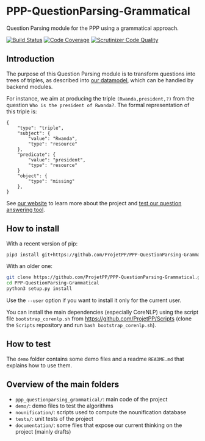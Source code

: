 # PPP-QuestionParsing-Grammatical

Question Parsing module for the PPP using a grammatical approach.

[![Build Status](https://scrutinizer-ci.com/g/ProjetPP/PPP-QuestionParsing-Grammatical/badges/build.png?b=master)](https://scrutinizer-ci.com/g/ProjetPP/PPP-QuestionParsing-Grammatical/build-status/master)
[![Code Coverage](https://scrutinizer-ci.com/g/ProjetPP/PPP-QuestionParsing-Grammatical/badges/coverage.png?b=master)](https://scrutinizer-ci.com/g/ProjetPP/PPP-QuestionParsing-Grammatical/?branch=master)
[![Scrutinizer Code Quality](https://scrutinizer-ci.com/g/ProjetPP/PPP-QuestionParsing-Grammatical/badges/quality-score.png?b=master)](https://scrutinizer-ci.com/g/ProjetPP/PPP-QuestionParsing-Grammatical/?branch=master)

## Introduction

The purpose of this Question Parsing module is to transform questions into trees of triples, as described into [our datamodel](https://github.com/ProjetPP/Documentation/blob/master/data-model.md), which can be handled by backend modules. 

For instance, we aim at producing the triple `(Rwanda,president,?)` from the question `Who is the president of Rwanda?`. The formal representation of this triple is:
```
{
    "type": "triple",
    "subject": {
        "value": "Rwanda",
        "type": "resource"
    },
    "predicate": {
        "value": "president",
        "type": "resource"
    }
    "object": {
        "type": "missing"
    },
}
```

See [our website](http://projetpp.github.io/) to learn more about the project and [test our question answering tool](http://askplatyp.us/).

## How to install

With a recent version of pip:

```bash
pip3 install git+https://github.com/ProjetPP/PPP-QuestionParsing-Grammatical.git
```

With an older one:

```bash
git clone https://github.com/ProjetPP/PPP-QuestionParsing-Grammatical.git
cd PPP-QuestionParsing-Grammatical
python3 setup.py install
```

Use the `--user` option if you want to install it only for the current user.

You can install the main dependencies (especially CoreNLP) using the script file `bootstrap_corenlp.sh` from https://github.com/ProjetPP/Scripts (clone the `Scripts` repository and run `bash bootstrap_corenlp.sh`).

## How to test

The `demo` folder contains some demo files and a readme `README.md` that explains how to use them.

## Overview of the main folders

* `ppp_questionparsing_grammatical/`: main code of the project
* `demo/`: demo files to test the algorithms
* `nounification/`: scripts used to compute the nounification database
* `tests/`: unit tests of the project
* `documentation/`: some files that expose our current thinking on the project (mainly drafts)
